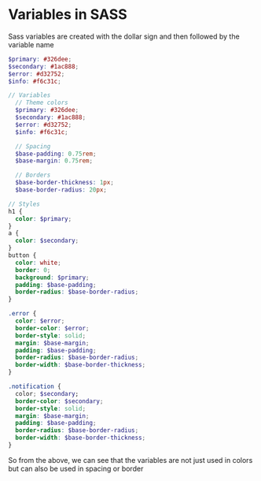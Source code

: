 <!-- @format -->

# Variables in SASS

Sass variables are created with the dollar sign and then followed by the variable name

```scss
$primary: #326dee;
$secondary: #1ac888;
$error: #d32752;
$info: #f6c31c;
```

```scss
// Variables
  // Theme colors
  $primary: #326dee;
  $secondary: #1ac888;
  $error: #d32752;
  $info: #f6c31c;

  // Spacing
  $base-padding: 0.75rem;
  $base-margin: 0.75rem;

  // Borders
  $base-border-thickness: 1px;
  $base-border-radius: 20px;

// Styles
h1 {
  color: $primary;
}
a {
  color: $secondary;
}
button {
  color: white;
  border: 0;
  background: $primary;
  padding: $base-padding;
  border-radius: $base-border-radius;
}

.error {
  color: $error;
  border-color: $error;
  border-style: solid;
  margin: $base-margin;
  padding: $base-padding;
  border-radius: $base-border-radius;
  border-width: $base-border-thickness;
}

.notification {
  color; $secondary;
  border-color: $secondary;
  border-style: solid;
  margin: $base-margin;
  padding: $base-padding;
  border-radius: $base-border-radius;
  border-width: $base-border-thickness;
}
```

So from the above, we can see that the variables are not just used in colors but can also be used in spacing or border
